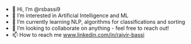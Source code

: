 - 👋 Hi, I’m @rsbassi9
- 👀 I’m interested in Artificial Intelligence and ML
- 🌱 I’m currently learning NLP, algorithms for classifications and sorting 
- 💞️ I’m looking to collaborate on anything - feel free to reach out!
- 📫 How to reach me www.linkedin.com/in/rajvir-bassi

<!---
rsbassi9/rsbassi9 is a ✨ special ✨ repository because its `README.md` (this file) appears on your GitHub profile.
You can click the Preview link to take a look at your changes.
--->
